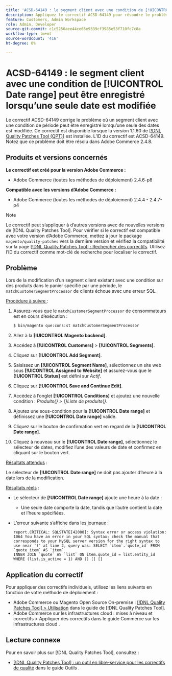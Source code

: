 ```yaml
---
title: 'ACSD-64149 : le segment client avec une condition de [!UICONTROL Date range] peut être enregistré lorsqu’une seule date est modifiée'
description: Appliquez le correctif ACSD-64149 pour résoudre le problème d’Adobe Commerce où le segment client avec une condition **[!UICONTROL Date range]** peut être enregistré lorsqu’une seule des dates est modifiée.
feature: Customers, Admin Workspace
role: Admin, Developer
source-git-commit: c1c5256aee44ce65e9339cf3985e53f710fc7c8a
workflow-type: tm+mt
source-wordcount: '416'
ht-degree: 0%

---
```



# ACSD-64149 : le segment client avec une condition de [!UICONTROL Date range] peut être enregistré lorsqu’une seule date est modifiée

Le correctif ACSD-64149 corrige le problème où un segment client avec une condition de période peut être enregistré lorsqu’une seule des dates est modifiée. Ce correctif est disponible lorsque la version 1.1.60 de [[!DNL Quality Patches Tool (QPT)]](/help/tools/quality-patches-tool/quality-patches-tool-to-self-serve-quality-patches.md) est installée. L’ID du correctif est ACSD-64149. Notez que ce problème doit être résolu dans Adobe Commerce 2.4.8.

## Produits et versions concernés

**Le correctif est créé pour la version Adobe Commerce :**

* Adobe Commerce (toutes les méthodes de déploiement) 2.4.6-p8

**Compatible avec les versions d’Adobe Commerce :**

* Adobe Commerce (toutes les méthodes de déploiement) 2.4.4 - 2.4.7-p4

>[!NOTE]
>
>Le correctif peut s’appliquer à d’autres versions avec de nouvelles versions de [!DNL Quality Patches Tool]. Pour vérifier si le correctif est compatible avec votre version d’Adobe Commerce, mettez à jour le package `magento/quality-patches` vers la dernière version et vérifiez la compatibilité sur la page [[!DNL Quality Patches Tool] : Rechercher des correctifs](https://experienceleague.adobe.com/tools/commerce-quality-patches/index.html?lang=fr). Utilisez l’ID du correctif comme mot-clé de recherche pour localiser le correctif.

## Problème

Lors de la modification d’un segment client existant avec une condition sur des produits dans le panier spécifié par une période, le `matchCustomerSegmentProcessor` de clients échoue avec une erreur SQL.

<u>Procédure à suivre </u> :

1. Assurez-vous que le `matchCustomerSegmentProcessor` de consommateurs est en cours d’exécution :

   ```bash
   $ bin/magento que:cons:st matchCustomerSegmentProcessor
   ```

1. Allez à la **[!UICONTROL Magento backend]**.
1. Accédez à **[!UICONTROL Customers]** > **[!UICONTROL Segments]**.
1. Cliquez sur **[!UICONTROL Add Segment]**.
1. Saisissez un **[!UICONTROL Segment Name]**, sélectionnez un site web sous **[!UICONTROL Assigned to Website]** et assurez-vous que le **[!UICONTROL Status]** est défini sur *Actif*.
1. Cliquez sur **[!UICONTROL Save and Continue Edit]**.
1. Accédez à l’onglet **[!UICONTROL Conditions]** et ajoutez une nouvelle condition : *Produits{} > {}Liste de produits*{*}*.
1. Ajoutez une sous-condition pour la **[!UICONTROL Date range]** et définissez une **[!UICONTROL Date range]** valide.
1. Cliquez sur le bouton de confirmation vert en regard de la **[!UICONTROL Date range]**.
1. Cliquez à nouveau sur le **[!UICONTROL Date range]**, sélectionnez le sélecteur de dates, modifiez l’une des valeurs de date et confirmez en cliquant sur le bouton vert.

<u>Résultats attendus</u> :

Le sélecteur de **[!UICONTROL Date range]** ne doit pas ajouter d’heure à la date lors de la modification.

<u>Résultats réels</u> :

* Le sélecteur de **[!UICONTROL Date range]** ajoute une heure à la date :
   * Une seule date comporte la date, tandis que l’autre contient la date et l’heure spécifiées.
* L’erreur suivante s’affiche dans les journaux :

  ```
  report.CRITICAL: SQLSTATE[42000]: Syntax error or access violation: 1064 You have an error in your SQL syntax; check the manual that corresponds to your MySQL server version for the right syntax to use near ')' at line 2, query was: SELECT `item`.`quote_id` FROM `quote_item` AS `item`
  INNER JOIN `quote` AS `list` ON item.quote_id = list.entity_id WHERE (list.is_active = 1) AND () [] []
  ```


## Application du correctif

Pour appliquer des correctifs individuels, utilisez les liens suivants en fonction de votre méthode de déploiement :

* Adobe Commerce ou Magento Open Source On-premise : [[!DNL Quality Patches Tool] > Utilisation](/help/tools/quality-patches-tool/usage.md) dans le guide de [!DNL Quality Patches Tool].
* Adobe Commerce sur les infrastructures cloud : mises à niveau et correctifs > Appliquer des correctifs dans le guide Commerce sur les infrastructures cloud .

## Lecture connexe

Pour en savoir plus sur [!DNL Quality Patches Tool], consultez :

* [[!DNL Quality Patches Tool] : un outil en libre-service pour les correctifs de qualité](/help/tools/quality-patches-tool/quality-patches-tool-to-self-serve-quality-patches.md) dans le guide Outils .
